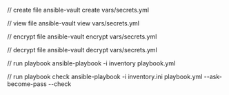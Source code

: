 // create file
ansible-vault create vars/secrets.yml

// view file
ansible-vault view vars/secrets.yml

// encrypt file
ansible-vault encrypt vars/secrets.yml

// decrypt file
ansible-vault decrypt vars/secrets.yml

// run playbook
ansible-playbook -i inventory playbook.yml

// run playbook check
ansible-playbook -i inventory.ini playbook.yml --ask-become-pass --check
